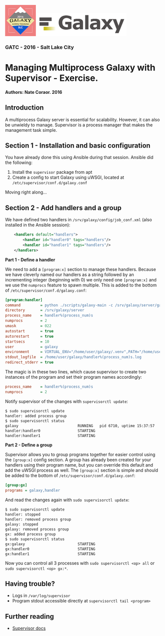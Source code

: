 ![GATC Logo](../../docs/shared-images/AdminTraining2016-100.png) ![galaxy logo](../../docs/shared-images/galaxy_logo_25percent_transparent.png)

### GATC - 2016 - Salt Lake City

# Managing Multiprocess Galaxy with Supervisor - Exercise.

#### Authors: Nate Coraor. 2016

## Introduction

A multiprocess Galaxy server is essential for scalability. However, it can also be unwieldy to manage. Supervisor is a process manager that makes the management task simple.

## Section 1 - Installation and basic configuration

You have already done this using Ansible during that session. Ansible did the following:

1. Install the `supervisor` package from apt
2. Create a config to start Galaxy using uWSGI, located at `/etc/supervisor/conf.d/galaxy.conf`

Moving right along...

## Section 2 - Add handlers and a group

We have defined two handlers in `/srv/galaxy/config/job_conf.xml` (also installed in the Ansible session):

```xml
    <handlers default="handlers">
        <handler id="handler0" tags="handlers"/>
        <handler id="handler1" tags="handlers"/>
    </handlers>
```

**Part 1 - Define a handler**

We need to add a `[program:x]` section to manage these handlers. Because we have cleverly named our handlers as a string followed by an incrementing integer (beginning with 0) we only need one `[program:x]` and we use the `numprocs` feature to spawn multiple. This is added to the bottom of `/etc/supervisor/conf.d/galaxy.conf`:

```ini
[program:handler]
command         = python ./scripts/galaxy-main -c /srv/galaxy/server/galaxy.ini --server-name=handler%(process_num)s
directory       = /srv/galaxy/server
process_name    = handler%(process_num)s
numprocs        = 2
umask           = 022
autostart       = true
autorestart     = true
startsecs       = 10
user            = galaxy
environment     = VIRTUAL_ENV="/home/user/galaxy/.venv",PATH="/home/user/galaxy/.venv/bin:%(ENV_PATH)s"
stdout_logfile  = /home/user/galaxy/handler%(process_num)s.log
redirect_stderr = true
```

The magic is in these two lines, which cause supervisor to create two instances of the program and set their program names accordingly:

```ini
process_name    = handler%(process_num)s
numprocs        = 2
```

Notify supervisor of the changes with `supervisorctl update`:

```console
$ sudo supervisorctl update
handler: added process group
$ sudo supervisorctl status
galaxy                           RUNNING   pid 6710, uptime 15:37:57
handler:handler0                 STARTING  
handler:handler1                 STARTING  
```

**Part 2 - Define a group**

Supervisor allows you to group programs together for easier control using the `[group:x]` config section. A group has already been created for your handlers using their program name, but you can override this default and add the uWSGI process as well. The `[group:x]` section is simple and should be added to the bottom of `/etc/supervisor/conf.d/galaxy.conf`:

```ini
[group:gx]
programs = galaxy,handler
```

And read the changes again with `sudo supervisorctl update`:

```console
$ sudo supervisorctl update
handler: stopped
handler: removed process group
galaxy: stopped
galaxy: removed process group
gx: added process group
$ sudo supervisorctl status
gx:galaxy                        STARTING  
gx:handler0                      STARTING  
gx:handler1                      STARTING  
```

Now you can control all 3 processes with `sudo supervisorctl <op> all` or `sudo supervisorctl <op> gx:*`.

## Having trouble?

- Logs in `/var/log/supervisor`
- Program stdout accessible directly at `supervisorctl tail <program>`

## Further reading

- [Supervisor docs](http://supervisord.org/)
